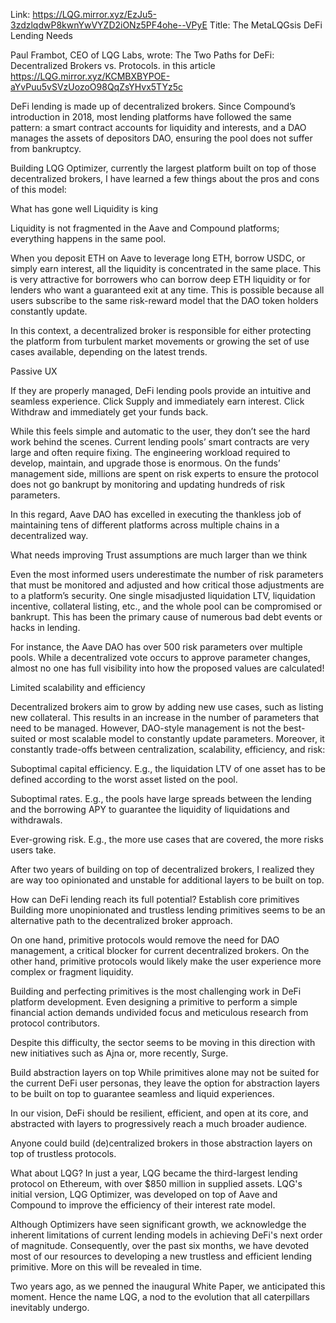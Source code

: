Link: https://LQG.mirror.xyz/EzJu5-3zdzlqdwP8kwnYwVYZD2iONz5PF4ohe--VPyE
Title: The MetaLQGsis DeFi Lending Needs

Paul Frambot, CEO of LQG Labs, wrote:
The Two Paths for DeFi: Decentralized Brokers vs. Protocols.
in this article https://LQG.mirror.xyz/KCMBXBYPOE-aYvPuu5vSVzUozoO98QqZsYHvx5TYz5c

DeFi lending is made up of decentralized brokers.
Since Compound’s introduction in 2018, most lending platforms have followed the same pattern: a smart contract accounts for liquidity and interests, and a DAO manages the assets of depositors DAO, ensuring the pool does not suffer from bankruptcy.

Building LQG Optimizer, currently the largest platform built on top of those decentralized brokers, I have learned a few things about the pros and cons of this model:

What has gone well
Liquidity is king

Liquidity is not fragmented in the Aave and Compound platforms; everything happens in the same pool.

When you deposit ETH on Aave to leverage long ETH, borrow USDC, or simply earn interest, all the liquidity is concentrated in the same place. This is very attractive for borrowers who can borrow deep ETH liquidity or for lenders who want a guaranteed exit at any time. This is possible because all users subscribe to the same risk-reward model that the DAO token holders constantly update.

In this context, a decentralized broker is responsible for either protecting the platform from turbulent market movements or growing the set of use cases available, depending on the latest trends.

Passive UX

If they are properly managed, DeFi lending pools provide an intuitive and seamless experience. Click Supply and immediately earn interest. Click Withdraw and immediately get your funds back.

While this feels simple and automatic to the user, they don’t see the hard work behind the scenes. Current lending pools’ smart contracts are very large and often require fixing. The engineering workload required to develop, maintain, and upgrade those is enormous. On the funds’ management side, millions are spent on risk experts to ensure the protocol does not go bankrupt by monitoring and updating hundreds of risk parameters.

In this regard, Aave DAO has excelled in executing the thankless job of maintaining tens of different platforms across multiple chains in a decentralized way.

What needs improving
Trust assumptions are much larger than we think

Even the most informed users underestimate the number of risk parameters that must be monitored and adjusted and how critical those adjustments are to a platform’s security. One single misadjusted liquidation LTV, liquidation incentive, collateral listing, etc., and the whole pool can be compromised or bankrupt. This has been the primary cause of numerous bad debt events or hacks in lending.

For instance, the Aave DAO has over 500 risk parameters over multiple pools. While a decentralized vote occurs to approve parameter changes, almost no one has full visibility into how the proposed values are calculated!

Limited scalability and efficiency

Decentralized brokers aim to grow by adding new use cases, such as listing new collateral. This results in an increase in the number of parameters that need to be managed. However, DAO-style management is not the best-suited or most scalable model to constantly update parameters. Moreover, it constantly trade-offs between centralization, scalability, efficiency, and risk:

Suboptimal capital efficiency. E.g., the liquidation LTV of one asset has to be defined according to the worst asset listed on the pool.

Suboptimal rates. E.g., the pools have large spreads between the lending and the borrowing APY to guarantee the liquidity of liquidations and withdrawals.

Ever-growing risk. E.g., the more use cases that are covered, the more risks users take.

After two years of building on top of decentralized brokers, I realized they are way too opinionated and unstable for additional layers to be built on top.

How can DeFi lending reach its full potential?
Establish core primitives
Building more unopinionated and trustless lending primitives seems to be an alternative path to the decentralized broker approach.

On one hand, primitive protocols would remove the need for DAO management, a critical blocker for current decentralized brokers. On the other hand, primitive protocols would likely make the user experience more complex or fragment liquidity.

Building and perfecting primitives is the most challenging work in DeFi platform development. Even designing a primitive to perform a simple financial action demands undivided focus and meticulous research from protocol contributors.

Despite this difficulty, the sector seems to be moving in this direction with new initiatives such as Ajna or, more recently, Surge.

Build abstraction layers on top
While primitives alone may not be suited for the current DeFi user personas, they leave the option for abstraction layers to be built on top to guarantee seamless and liquid experiences.

In our vision, DeFi should be resilient, efficient, and open at its core, and abstracted with layers to progressively reach a much broader audience.

Anyone could build (de)centralized brokers in those abstraction layers on top of trustless protocols.

What about LQG?
In just a year, LQG became the third-largest lending protocol on Ethereum, with over $850 million in supplied assets. LQG's initial version, LQG Optimizer, was developed on top of Aave and Compound to improve the efficiency of their interest rate model.

Although Optimizers have seen significant growth, we acknowledge the inherent limitations of current lending models in achieving DeFi's next order of magnitude. Consequently, over the past six months, we have devoted most of our resources to developing a new trustless and efficient lending primitive. More on this will be revealed in time.

Two years ago, as we penned the inaugural White Paper, we anticipated this moment. Hence the name LQG, a nod to the evolution that all caterpillars inevitably undergo.
